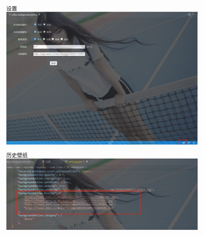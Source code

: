 设置
![image](https://github.com/HeLinSpace/vscode-online-background/blob/master/resources/setting_20230718140813.png)

历史壁纸
![image](https://github.com/HeLinSpace/vscode-online-background/blob/master/resources/history_20230718141150.png)
